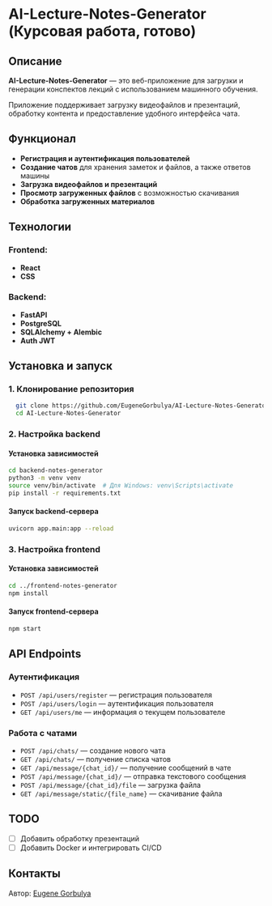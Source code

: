 # AI-Lecture-Notes-Generator (Курсовая работа, готово)

## Описание
**AI-Lecture-Notes-Generator** — это веб-приложение для загрузки и генерации конспектов лекций с использованием машинного обучения.

Приложение поддерживает загрузку видеофайлов и презентаций, обработку контента и предоставление удобного интерфейса чата.

## Функционал
- **Регистрация и аутентификация пользователей**
- **Создание чатов** для хранения заметок и файлов, а также ответов машины
- **Загрузка видеофайлов и презентаций**
- **Просмотр загруженных файлов** с возможностью скачивания
- **Обработка загруженных материалов**

## Технологии
### Frontend:
- **React**
- **CSS**

### Backend:
- **FastAPI**
- **PostgreSQL**
- **SQLAlchemy + Alembic**
- **Auth JWT**

## Установка и запуск
### 1. Клонирование репозитория
```bash
  git clone https://github.com/EugeneGorbulya/AI-Lecture-Notes-Generator.git
  cd AI-Lecture-Notes-Generator
```

### 2. Настройка backend
#### Установка зависимостей
```bash
cd backend-notes-generator
python3 -m venv venv
source venv/bin/activate  # Для Windows: venv\Scripts\activate
pip install -r requirements.txt
```

#### Запуск backend-сервера
```bash
uvicorn app.main:app --reload
```

### 3. Настройка frontend
#### Установка зависимостей
```bash
cd ../frontend-notes-generator
npm install
```

#### Запуск frontend-сервера
```bash
npm start
```

## API Endpoints
### Аутентификация
- `POST /api/users/register` — регистрация пользователя
- `POST /api/users/login` — аутентификация пользователя
- `GET /api/users/me` — информация о текущем пользователе

### Работа с чатами
- `POST /api/chats/` — создание нового чата
- `GET /api/chats/` — получение списка чатов
- `GET /api/message/{chat_id}/` — получение сообщений в чате
- `POST /api/message/{chat_id}/` — отправка текстового сообщения
- `POST /api/message/{chat_id}/file` — загрузка файла
- `GET /api/message/static/{file_name}` — скачивание файла

## TODO
- [ ] Добавить обработку презентаций
- [ ] Добавить Docker и интегрировать CI/CD

## Контакты
Автор: [Eugene Gorbulya](https://github.com/EugeneGorbulya)

